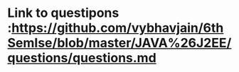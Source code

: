 # Link to questipons :https://github.com/vybhavjain/6thSemIse/blob/master/JAVA%26J2EE/questions/questions.md
